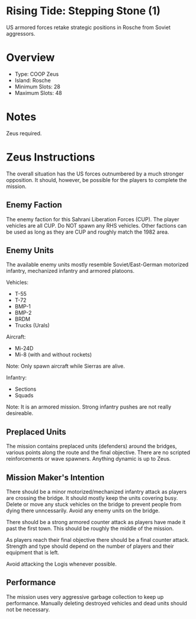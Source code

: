 # Rising Tide: Stepping Stone (1)

US armored forces retake strategic positions in Rosche from Soviet aggressors.

# Overview
- Type: COOP Zeus
- Island: Rosche
- Minimum Slots: 28
- Maximum Slots: 48

# Notes
Zeus required. 

# Zeus Instructions

The overall situation has the US forces outnumbered by a much stronger opposition. It should, however, be possible for the players to complete the mission.

## Enemy Faction
 The enemy faction for this Sahrani Liberation Forces (CUP). The player vehicles are all CUP. Do NOT spawn any RHS vehicles. Other factions can be used as long as they are CUP and roughly match the 1982 area.
 
## Enemy Units

The available enemy units mostly resemble Soviet/East-German motorized infantry, mechanized infantry and armored platoons.

Vehicles:
* T-55
* T-72
* BMP-1
* BMP-2
* BRDM
* Trucks (Urals)

Aircraft:
* Mi-24D
* Mi-8 (with and without rockets)

Note: Only spawn aircraft while Sierras are alive.

Infantry:
* Sections
* Squads

Note: It is an armored mission. Strong infantry pushes are not really desireable.

## Preplaced Units

The mission contains preplaced units (defenders) around the bridges, various points along the route and the final objective. There are no scripted reinforcements or wave spawners. Anything dynamic is up to Zeus.

## Mission Maker's Intention

There should be a minor motorized/mechanized infantry attack as players are crossing the bridge. It should mostly keep the units covering busy. Delete or move any stuck vehicles on the bridge to prevent people from dying there unncessarily. Avoid any enemy units on the bridge.

There should be a strong armored counter attack as players have made it past the first town. This should be roughly the middle of the mission.

As players reach their final objective there should be a final counter attack. Strength and type should depend on the number of players and their equipment that is left.

Avoid attacking the Logis whenever possible.

## Performance

The mission uses very aggressive garbage collection to keep up performance. Manually deleting destroyed vehicles and dead units should not be necessary.
